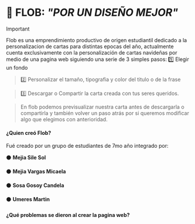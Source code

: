 
# 🦥 FLOB: *"POR UN DISEÑO MEJOR"*

> [!IMPORTANT]
> Flob es una emprendimiento productivo de origen estudiantil dedicado a la personalizacion de cartas para distintas epocas del año, actualmente cuenta exclusivamente con la personalización de cartas navideñas por medio de una pagina web siguiendo una serie de 3 simples pasos:
> 1️⃣ Elegir un fondo

> 2️⃣ Personalizar el tamaño, tipografia y color del titulo o de la frase


> 3️⃣ Descargar o Compartir la carta creada con tus seres queridos.


>En flob podemos previsualizar nuestra carta antes de descargarla o compartirla y también volver un paso atrás por si queremos modificar algo que elegimos con anterioridad.

#### ¿Quien creó Flob?
Fué creado por un grupo de estudiantes de 7mo año integrado por:


⚫ **Mejia Sile Sol**

⚫ **Mejia Vargas Micaela**

⚫ **Sosa Gosoy Candela**

⚫ **Umeres Martin**

#### ¿Qué problemas se dieron al crear la pagina web?
